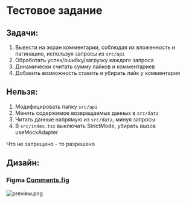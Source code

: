 # Тестовое задание

## Задачи:

1. Вывести на экран комментарии, соблюдая их вложенность и пагинацию, используя запросы из `src/api`
2. Обработать успех/ошибку/загрузку каждого запроса
3. Динамически считать сумму лайков и комментариев
4. Добавить возможность ставить и убирать лайк у комментария

## Нельзя:

1. Модифицировать папку `src/api`
2. Менять содержимое возвращаемых данных в `src/data`
3. Читать данные напрямую из `src/data`, минуя запросы
4. В `src/index.tsx` выключать StrictMode, убирать вызов useMockAdapter

Что не запрещено - то разрешено

## Дизайн:

### Figma [Comments.fig](Comments.fig)

![preview.png](preview.png)

